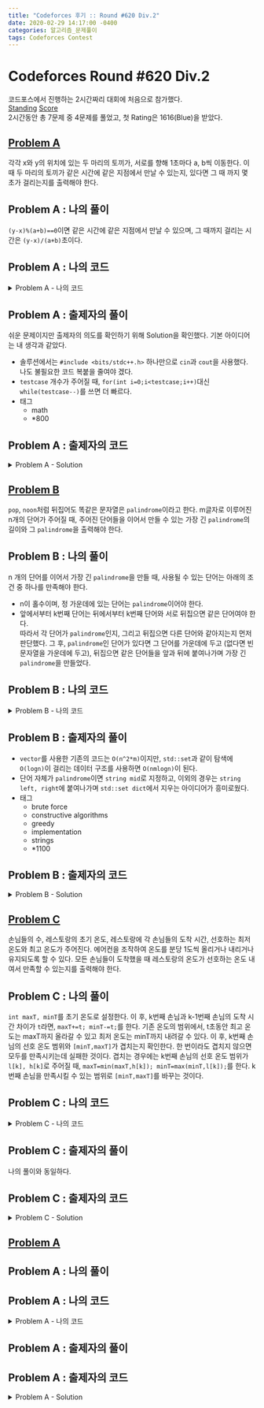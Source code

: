 ```yaml
---
title: "Codeforces 후기 :: Round #620 Div.2"
date: 2020-02-29 14:17:00 -0400
categories: 알고리즘_문제풀이 
tags: Codeforces Contest
---
```


# Codeforces Round #620 Div.2  
코드포스에서 진행하는 2시간짜리 대회에 처음으로 참가했다.  
[Standing](https://imgur.com/ByJxleF)
[Score](https://imgur.com/IPCSn0W)  
2시간동안 총 7문제 중 4문제를 풀었고, 첫 Rating은 1616(Blue)을 받았다.

## [Problem A](https://codeforces.com/contest/1304/problem/A)   
각각 x와 y의 위치에 있는 두 마리의 토끼가, 서로를 향해 1초마다 a, b씩 이동한다. 이 때 두 마리의 토끼가 같은 시간에 같은 지점에서 만날 수 있는지, 있다면 그 때 까지 몇 초가 걸리는지를 출력해야 한다.

## Problem A : 나의 풀이
`(y-x)%(a+b)==0`이면 같은 시간에 같은 지점에서 만날 수 있으며, 그 때까지 걸리는 시간은 `(y-x)/(a+b)`초이다.  

## Problem A : 나의 코드

<details>
<summary> Problem A - 나의 코드 </summary>
<div markdown="1">

```
#include <stdio.h>
#include <string.h>
#include <iostream>
#include <utility>
#include <vector>
#include <algorithm>
#include <string>
#define fi first
#define se second

#ifdef _MSC_VER
#define _CRT_SCURE_NO_WARNINGS
#endif

using namespace std;
int main()
{
    ios::sync_with_stdio(false);
    cin.tie(NULL);
    
    int testcases;
    cin>>testcases;
    for (int t=0;t<testcases;t++) {
        int x,y,a,b;
        cin>>x>>y>>a>>b;
        int diff=y-x;
        if(diff%(a+b)==0) cout<<diff/(a+b)<<"\n";
        else cout<<"-1"<<"\n";
    }
}

```
</div>
</details>  

## Problem A : 출제자의 풀이
쉬운 문제이지만 출제자의 의도를 확인하기 위해 Solution을 확인했다. 기본 아이디어는 내 생각과 같았다. 
- 솔루션에서는 `#include <bits/stdc++.h>` 하나만으로 `cin`과  `cout`을 사용했다. 나도 불필요한 코드 복붙을 줄여야 겠다.  
- `testcase` 개수가 주어질 때, `for(int i=0;i<testcase;i++)`대신 `while(testcase--)`를 쓰면 더 빠르다.
- 태그
  - math
  - *800

## Problem A : 출제자의 코드

<details>
<summary> Problem A - Solution </summary>
<div markdown="1">

```
#include <bits/stdc++.h>
using namespace std;

int main()
{
	int tc;
	cin >> tc;
	while (tc--)
	{
		int x, y, a, b;
		cin >> x >> y >> a >> b;
		cout << ((y - x) % (a + b) == 0 ? (y - x) / (a + b) : -1) << endl;
	}
}
```
</div>
</details>  

## [Problem B](https://codeforces.com/contest/1304/problem/B)   
`pop`, `noon`처럼 뒤집어도 똑같은 문자열은 `palindrome`이라고 한다. m글자로 이루어진 n개의 단어가 주어질 때, 주어진 단어들을 이어서 만들 수 있는 가장 긴 `palindrome`의 길이와 그 `palindrome`을 출력해야 한다.  

## Problem B : 나의 풀이
n 개의 단어를 이어서 가장 긴 `palindrome`을 만들 때, 사용될 수 있는 단어는 아래의 조건 중 하나를 만족해야 한다.  
- n이 홀수이며, 정 가운데에 있는 단어는 `palindrome`이어야 한다.  
- 앞에서부터 k번째 단어는 뒤에서부터 k번째 단어와 서로 뒤집으면 같은 단어여야 한다.  
따라서 각 단어가 `palindrome`인지, 그리고 뒤집으면 다른 단어와 같아지는지 먼저 판단했다. 그 후, `palindrome`인 단어가 있다면 그 단어를 가운데에 두고 (없다면 빈 문자열을 가운데에 두고), 뒤집으면 같은 단어들을 앞과 뒤에 붙여나가며 가장 긴 `palindrome`을 만들었다.


## Problem B : 나의 코드

<details>
<summary> Problem B - 나의 코드 </summary>
<div markdown="1">

```
#include <stdio.h>
#include <string.h>
#include <iostream>
#include <utility>
#include <vector>
#include <algorithm>
#include <string>
#define fi first
#define se second

#ifdef _MSC_VER
#define _CRT_SCURE_NO_WARNINGS
#endif
int n,m;
using namespace std;
bool itself[100];
int palin[100];
int main()
{
    ios::sync_with_stdio(false);
    cin.tie(NULL);
    
    
    cin>>n>>m;
    vector<string> vec;
    memset(palin,-1,sizeof palin);
    memset(itself,false,sizeof itself);
    for (int i=0;i<n;i++) {
        string temp;
        cin>>temp;
        vec.push_back(temp);
    }
    int selv=-1;
    for (int i=0;i<n;i++) {
        string reversed = vec[i];
        reverse(reversed.begin(),reversed.end());
        if(vec[i].compare(reversed)==0) {
            itself[i]=true;
            selv=i;
            continue;
        }
        for (int j=i+1;j<n;j++) {
            if(vec[j].compare(reversed)==0) {
                palin[i]=j;
                palin[j]=i;
                break;
            }
        }
    }
    string ans="";
    if(selv!=-1) ans=vec[selv];
    for (int i=0;i<n;i++) {
        if(palin[i]==-1) continue;
        else {
            ans = vec[i]+ans+vec[palin[i]];
            palin[palin[i]]=-1;
            palin[i]=-1;
        }
    }
    cout<<ans.length()<<"\n"<<ans;
}

```
</div>
</details>  

## Problem B : 출제자의 풀이
- `vector`를 사용한 기존의 코드는 `O(n^2*m)`이지만, `std::set`과 같이 탐색에 `O(logn)`이 걸리는 데이터 구조를 사용하면 `O(nmlogn)`이 된다.  
- 단어 자체가 `palindrome`이면 `string mid`로 지정하고, 이외의 경우는 `string left, right`에 붙여나가며 `std::set dict`에서 지우는 아이디어가 흥미로웠다.  
- 태그
  - brute force
  - constructive algorithms
  - greedy
  - implementation
  - strings
  - *1100

## Problem B : 출제자의 코드

<details>
<summary> Problem B - Solution </summary>
<div markdown="1">

```
#include <bits/stdc++.h>
using namespace std;

const int MAX_N = 100;
string s[MAX_N];

int main()
{
	set<string> dict;
	int n, m, i;
	cin >> n >> m;
	for (i = 0; i < n; i++)
	{
		cin >> s[i];
		dict.insert(s[i]);
	}
	vector<string> left, right;
	string mid;
	for (i = 0; i < n; i++)
	{
		string t = s[i];
		reverse(t.begin(), t.end());
		if (t == s[i])
			mid = t;
		else if (dict.find(t) != dict.end())
		{
			left.push_back(s[i]);
			right.push_back(t);
			dict.erase(s[i]);
			dict.erase(t);
		}
	}
	cout << left.size() * m * 2 + mid.size() << endl;
	for (string x : left)
		cout << x;
	cout << mid;
	reverse(right.begin(), right.end());
	for (string x : right)
		cout << x;
	cout << endl;
}
```
</div>
</details>  


## [Problem C](https://codeforces.com/contest/1304/problem/C)  
손님들의 수, 레스토랑의 초기 온도, 레스토랑에 각 손님들의 도착 시간, 선호하는 최저 온도와 최고 온도가 주어진다. 에어컨을 조작하여 온도를 분당 1도씩 올리거나 내리거나 유지되도록 할 수 있다. 모든 손님들이 도착했을 때 레스토랑의 온도가 선호하는 온도 내여서 만족할 수 있는지를 출력해야 한다.

## Problem C : 나의 풀이
`int maxT, minT`를 초기 온도로 설정한다. 이 후, k번째 손님과 k-1번째 손님의 도착 시간 차이가 `t`라면, `maxT+=t; minT-=t;`를 한다. 기존 온도의 범위에서, t초동안 최고 온도는 maxT까지 올라갈 수 있고 최저 온도는 minT까지 내려갈 수 있다. 이 후, k번째 손님의 선호 온도 범위와 `[minT,maxT]`가 겹치는지 확인한다. 한 번이라도 겹치지 않으면 모두를 만족시키는데 실패한 것이다. 겹치는 경우에는 k번째 손님의 선호 온도 범위가 `l[k], h[k]`로 주어질 때, `maxT=min(maxT,h[k]); minT=max(minT,l[k]);`를 한다. k번째 손님을 만족시킬 수 있는 범위로 `[minT,maxT]`를 바꾸는 것이다.

## Problem C : 나의 코드

<details>
<summary> Problem C - 나의 코드 </summary>
<div markdown="1">

```
#include <stdio.h>
#include <string.h>
#include <iostream>
#include <utility>
#include <vector>
#include <algorithm>
#include <string>
#define fi first
#define se second

#ifdef _MSC_VER
#define _CRT_SCURE_NO_WARNINGS
#endif
int n,m;
using namespace std;
int t[100],h[100],l[100];
int main()
{
    ios::sync_with_stdio(false);
    cin.tie(NULL);
    
    int testcases;
    cin>>testcases;
    for (int g=0;g<testcases;g++) {
        cin>>n>>m;
        int maxT=m,minT=m;
        for (int i=0;i<n;i++) {
            cin>> t[i] >>l[i]>>h[i];
        }
        bool pos=true;
        for (int i=0;i<n;i++) {
            int gone=t[i];
            if(i>0) gone=t[i]-t[i-1];
            
            maxT+=gone;
            minT-=gone;
            
            if(maxT<l[i]||minT>h[i]) {
                pos=false;
                break;
            } else {
                maxT=min(maxT,h[i]);
                minT=max(minT,l[i]);
            }
        }
        cout<<(pos?"YES":"NO")<<"\n";
    }
}

```
</div>
</details>  

## Problem C : 출제자의 풀이
나의 풀이와 동일하다.

## Problem C : 출제자의 코드

<details>
<summary> Problem C - Solution </summary>
<div markdown="1">

```
#include <bits/stdc++.h>
using namespace std;

const int MAX_N = 100;

int t[MAX_N], lo[MAX_N], hi[MAX_N];

int main()
{
	int tc;
	cin >> tc;
	while (tc--)
	{
		int n, m, i;
		cin >> n >> m;
		for (i = 0; i < n; i++)
			cin >> t[i] >> lo[i] >> hi[i];
		int prev = 0;
		int mn = m, mx = m;
		bool flag = true;
		for (i = 0; i < n; i++)
		{
			mx += t[i] - prev;
			mn -= t[i] - prev;
			if (mx < lo[i] || mn > hi[i])
			{
				flag = false;
				break;
			}
			mx = min(mx, hi[i]);
			mn = max(mn, lo[i]);
			prev = t[i];
		}
		if (flag)
			cout << "YES\n";
		else
			cout << "NO\n";
	}
}
```
</div>
</details>  









## [Problem A](https://codeforces.com/contest/1304/problem/A)  

## Problem A : 나의 풀이
 

## Problem A : 나의 코드

<details>
<summary> Problem A - 나의 코드 </summary>
<div markdown="1">

```


```
</div>
</details>  

## Problem A : 출제자의 풀이


## Problem A : 출제자의 코드

<details>
<summary> Problem A - Solution </summary>
<div markdown="1">

```

```
</div>
</details>  

